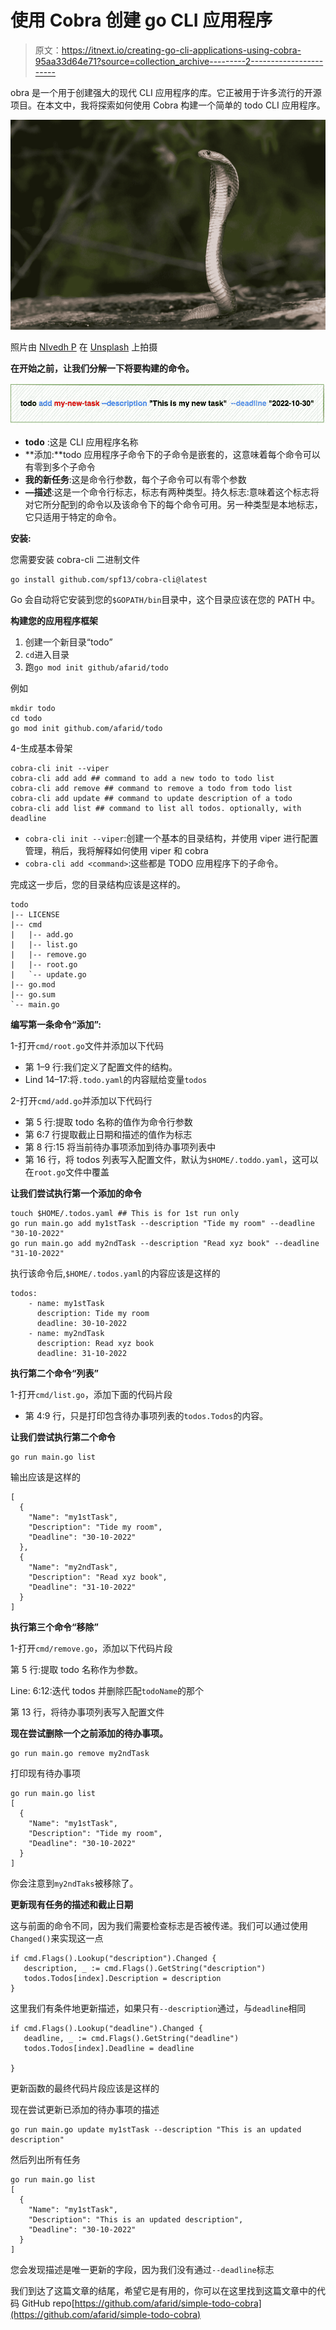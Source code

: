# 使用 Cobra 创建 go CLI 应用程序

> 原文：<https://itnext.io/creating-go-cli-applications-using-cobra-95aa33d64e71?source=collection_archive---------2----------------------->

obra 是一个用于创建强大的现代 CLI 应用程序的库。它正被用于许多流行的开源项目。在本文中，我将探索如何使用 Cobra 构建一个简单的 todo CLI 应用程序。

![](img/4cf282864ad86e6b7190b78be4b912d1.png)

照片由 [NIvedh P](https://unsplash.com/es/@nivedh_pkt?utm_source=medium&utm_medium=referral) 在 [Unsplash](https://unsplash.com?utm_source=medium&utm_medium=referral) 上拍摄

**在开始之前，让我们分解一下将要构建的命令。**

![](img/aa11489b020dc2f847e9e98cdb25b839.png)

*   **todo** :这是 CLI 应用程序名称
*   **添加:**todo 应用程序子命令下的子命令是嵌套的，这意味着每个命令可以有零到多个子命令
*   **我的新任务**:这是命令行参数，每个子命令可以有零个参数
*   **—描述**:这是一个命令行标志，标志有两种类型。持久标志:意味着这个标志将对它所分配到的命令以及该命令下的每个命令可用。另一种类型是本地标志，它只适用于特定的命令。

**安装:**

您需要安装 cobra-cli 二进制文件

```
go install github.com/spf13/cobra-cli@latest
```

Go 会自动将它安装到您的`$GOPATH/bin`目录中，这个目录应该在您的 PATH 中。

**构建您的应用程序框架**

1.  创建一个新目录“todo”
2.  `cd`进入目录
3.  跑`go mod init github/afarid/todo`

例如

```
mkdir todo
cd todo
go mod init github.com/afarid/todo
```

4-生成基本骨架

```
cobra-cli init --viper
cobra-cli add add ## command to add a new todo to todo list
cobra-cli add remove ## command to remove a todo from todo list
cobra-cli add update ## command to update description of a todo
cobra-cli add list ## command to list all todos. optionally, with deadline 
```

*   `cobra-cli init --viper`:创建一个基本的目录结构，并使用 viper 进行配置管理，稍后，我将解释如何使用 viper 和 cobra
*   `cobra-cli add <command>`:这些都是 TODO 应用程序下的子命令。

完成这一步后，您的目录结构应该是这样的。

```
todo
|-- LICENSE
|-- cmd
|   |-- add.go
|   |-- list.go
|   |-- remove.go
|   |-- root.go
|   `-- update.go
|-- go.mod
|-- go.sum
`-- main.go
```

**编写第一条命令“添加”:**

1-打开`cmd/root.go`文件并添加以下代码

*   第 1–9 行:我们定义了配置文件的结构。
*   Lind 14–17:将`.todo.yaml`的内容赋给变量`todos`

2-打开`cmd/add.go`并添加以下代码行

*   第 5 行:提取 todo 名称的值作为命令行参数
*   第 6:7 行提取截止日期和描述的值作为标志
*   第 8 行:15 将当前待办事项添加到待办事项列表中
*   第 16 行，将 todos 列表写入配置文件，默认为`$HOME/.toddo.yaml`，这可以在`root.go`文件中覆盖

**让我们尝试执行第一个添加的命令**

```
touch $HOME/.todos.yaml ## This is for 1st run only
go run main.go add my1stTask --description "Tide my room" --deadline "30-10-2022"
go run main.go add my2ndTask --description "Read xyz book" --deadline "31-10-2022"
```

执行该命令后,`$HOME/.todos.yaml`的内容应该是这样的

```
todos:
    - name: my1stTask
      description: Tide my room
      deadline: 30-10-2022
    - name: my2ndTask
      description: Read xyz book
      deadline: 31-10-2022
```

**执行第二个命令“列表”**

1-打开`cmd/list.go`，添加下面的代码片段

*   第 4:9 行，只是打印包含待办事项列表的`todos.Todos`的内容。

**让我们尝试执行第二个命令**

```
go run main.go list
```

输出应该是这样的

```
[
  {
    "Name": "my1stTask",
    "Description": "Tide my room",
    "Deadline": "30-10-2022"
  },
  {
    "Name": "my2ndTask",
    "Description": "Read xyz book",
    "Deadline": "31-10-2022"
  }
]
```

**执行第三个命令“移除”**

1-打开`cmd/remove.go`，添加以下代码片段

第 5 行:提取 todo 名称作为参数。

Line: 6:12:迭代 todos 并删除匹配`todoName`的那个

第 13 行，将待办事项列表写入配置文件

**现在尝试删除一个之前添加的待办事项。**

```
go run main.go remove my2ndTask
```

打印现有待办事项

```
go run main.go list            
[
  {
    "Name": "my1stTask",
    "Description": "Tide my room",
    "Deadline": "30-10-2022"
  }
]
```

你会注意到`my2ndTaks`被移除了。

**更新现有任务的描述和截止日期**

这与前面的命令不同，因为我们需要检查标志是否被传递。我们可以通过使用`Changed()`来实现这一点

```
if cmd.Flags().Lookup("description").Changed {
   description, _ := cmd.Flags().GetString("description")
   todos.Todos[index].Description = description
}
```

这里我们有条件地更新描述，如果只有`--description`通过，与`deadline`相同

```
if cmd.Flags().Lookup("deadline").Changed {
   deadline, _ := cmd.Flags().GetString("deadline")
   todos.Todos[index].Deadline = deadline

}
```

更新函数的最终代码片段应该是这样的

现在尝试更新已添加的待办事项的描述

```
go run main.go update my1stTask --description "This is an updated description"
```

然后列出所有任务

```
go run main.go list
[
  {
    "Name": "my1stTask",
    "Description": "This is an updated description",
    "Deadline": "30-10-2022"
  }
]
```

您会发现描述是唯一更新的字段，因为我们没有通过`--deadline`标志

我们到达了这篇文章的结尾，希望它是有用的，你可以在这里找到这篇文章中的代码 GitHub repo[https://github.com/afarid/simple-todo-cobra](https://github.com/afarid/simple-todo-cobra)